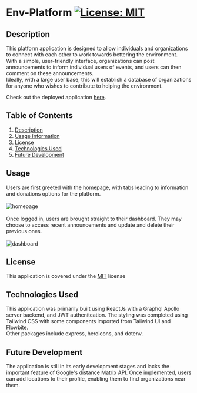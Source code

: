 # Env-Platform [![License: MIT](https://img.shields.io/badge/License-MIT-yellow.svg)](https://opensource.org/licenses/MIT)

## Description

  This platform application is designed to allow individuals and organizations to connect with each other to work towards bettering the environment.
  <br/> 
  With a simple, user-friendly interface, organizations can post announcements to inform individual users of events, and users can then comment on these announcements. 
  <br/>
  Ideally, with a large user base, this will establish a database of organizations for anyone who wishes to contribute to helping the environment.
  
  Check out the deployed application [here](https://peaceful-dusk-77237.herokuapp.com/).

## Table of Contents
1.  [Description](#description)<br/>
2.  [Usage Information](#usage)<br/>
3.  [License](#license)<br/>
4.  [Technologies Used](#technologies-used)<br/>
5.  [Future Development](#future-development)<br/>


## Usage
Users are first greeted with the homepage, with tabs leading to information and donations options for the platform. <br/>
  <br/>
  ![homepage](/client/src/assets/images/homepage1.png)
  <br/><br/>
  Once logged in, users are brought straight to their dashboard. They may choose to access recent announcements and update and delete their previous ones.
  <br/><br/>
  ![dashboard](/client/src/assets/images/dashboard.png)




## License
This application is covered under the [MIT](https://opensource.org/licenses/MIT) license

## Technologies Used
This application was primarily built using ReactJs with a Graphql Apollo server backend, and JWT authenitcation. The styling was completed using Tailwind CSS with some components imported from Tailwind UI and Flowbite. 
<br/>
Other packages include express, heroicons, and dotenv.

## Future Development
The application is still in its early development stages and lacks the important feature of Google's distance Matrix API. Once implemented, users can add locations to their profile, enabling them to find organizations near them. 

